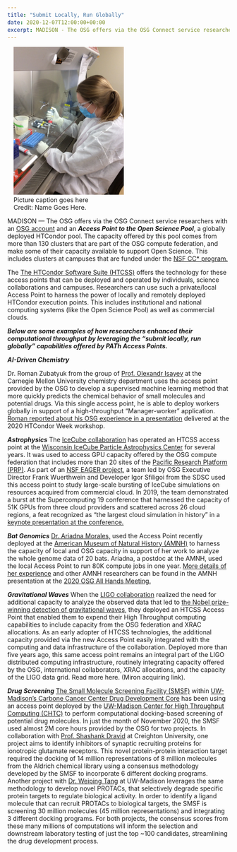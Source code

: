 ```yaml
---
title: "Submit Locally, Run Globally" 
date: 2020-12-07T12:00:00+00:00
excerpt: MADISON - The OSG offers via the OSG Connect service researchers with an OSG account and an Access Point to the Open Science Pool, a globally deployed HTCondor pool.
--- 
```


<figure class="figure float-right" style="margin-left: 1em">
  <img src="/images/news/KatBL3.JPG" class="figure-img img-fluid rounded" alt="add alt text" width="250px">
  <figcaption class="figure-caption">Picture caption goes here<br/>Credit: Name Goes Here.</figcaption>
</figure>

MADISON — The OSG offers via the OSG Connect service researchers with an <a href="https://www.osgconnect.net/" target="_blank">OSG account</a> and an ***Access Point to the Open Science Pool***, a globally deployed HTCondor pool. The capacity offered by this pool comes from more than 130 clusters that are part of the OSG compute federation, and make some of their capacity available to support Open Science. This includes clusters at campuses that are funded under the <a href="https://www.nsf.gov/funding/pgm_summ.jsp?pims_id=504748" target="_blank">NSF CC* program.</a>

The <a href="https://research.cs.wisc.edu/htcondor/" target="_blank">The HTCondor Software Suite (HTCSS)</a> offers the technology for these access points that can be deployed and operated by individuals, science collaborations and campuses. Researchers can use such a private/local Access Point to harness the power of locally and remotely deployed HTCondor execution points. This includes institutional and national computing systems (like the Open Science Pool) as well as commercial clouds.

***Below are some examples of how researchers enhanced their computational throughput by leveraging the “submit locally, run globally” capabilities offered by PATh Access Points.***

***AI-Driven Chemistry***

Dr. Roman Zubatyuk from the group of <a href="https://www.cmu.edu/chemistry/people/faculty/isayev.html" target="_blank">Prof. Olexandr Isayev</a> at the Carnegie Mellon University chemistry department uses the access point provided by the OSG to develop a supervised machine learning method that more quickly predicts the chemical behavior of small molecules and potential drugs. Via this single access point, he is able to deploy workers globally in support of a high-throughput “Manager-worker” application. <a href="https://agenda.hep.wisc.edu/event/1440/session/3/contribution/19/material/slides/0.pdf" target="_blank">Roman reported about his OSG experience in a presentation</a> delivered at the 2020 HTCondor Week workshop.

***Astrophysics***
The <a href="https://icecube.wisc.edu/" target="_blank">IceCube collaboration</a> has operated an HTCSS access point at the <a href="https://wipac.wisc.edu/" target="_blank">Wisconsin IceCube Particle Astrophysics Center</a> for several years. It was used to access GPU capacity offered by the OSG compute federation that includes more than 20 sites of the <a href="https://pacificresearchplatform.org/" target="_blank">Pacific Research Platform (PRP)</a>. As part of an <a href="https://www.nsf.gov/awardsearch/showAward?AWD_ID=1941481&HistoricalAwards=false" target="_blank">NSF EAGER project</a>, a team led by OSG Executive Director Frank Wuerthwein and Developer Igor Sfiligoi from the SDSC used this access point to study large-scale bursting of IceCube simulations on resources acquired from commercial cloud. In 2019, the team demonstrated a burst at the Supercomputing 19 conference that harnessed the capacity of 51K GPUs from three cloud providers and scattered across 26 cloud regions, a feat recognized as “the largest cloud simulation in history” in a <a href="https://icecube.wisc.edu/news/view/700" target="_blank">keynote presentation at the conference.</a>

***Bat Genomics***
<a href="https://www.amnh.org/research/staff-directory/ariadna-morales" target="_blank">Dr. Ariadna Morales,</a> used the Access Point recently deployed at the <a href="https://www.amnh.org/research" target="_blank">American Museum of Natural History (AMNH)</a> to harness the capacity of local and OSG capacity in support of her work to analyze the whole genome data of 20 bats. Ariadna, a postdoc at the AMNH, used the local Access Point to run 80K compute jobs in one year. <a href="https://indico.fnal.gov/event/22127/contributions/195603/attachments/133985/165492/osgahm20-2.2.2_-_Dinos_and_Data_2_-_Evolution_of_HPC_at_AMNH.pptx" target="_blank">More details of her experience</a> and other AMNH researchers can be found in the AMNH presentation at the <a href="https://indico.fnal.gov/event/22127/overview" target="_blank">2020 OSG All Hands Meeting.</a>

***Gravitational Waves***
When the <a href="https://www.ligo.org/" target="_blank">LIGO collaboration</a> realized the need for additional capacity to analyze the observed data that led to <a href="https://www.ligo.caltech.edu/news/ligo20171003" target="_blank">the Nobel prize-winning detection of gravitational waves</a>, they deployed an HTCSS Access Point that enabled them to expend their High Throughput computing capabilities to include capacity from the OSG federation and XRAC allocations. As an early adopter of HTCSS technologies, the additional capacity provided via the new Access Point easily integrated with the computing and data infrastructure of the collaboration. Deployed more than five years ago, this same access point remains an integral part of the LIGO distributed computing infrastructure, routinely integrating capacity offered by the OSG, international collaborators, XRAC allocations, and the capacity of the LIGO data grid. Read more here. (Miron acquiring link).

***Drug Screening***
<a href="https://cancer.wisc.edu/research/resources/ddc/smsf/" target="_blank">The Small Molecule Screening Facility (SMSF)</a> within <a href="https://cancer.wisc.edu/research/resources/ddc/" target="_blank">UW-Madison’s Carbone Cancer Center Drug Development Core</a> has been using an access point deployed by the <a href="https://chtc.cs.wisc.edu/" target="_blank">UW-Madison Center for High Throughput Computing (CHTC)</a> to perform computational docking-based screening of potential drug molecules. In just the month of November 2020, the SMSF used almost 2M core hours provided by the OSG for two projects. In collaboration with <a href="https://www.creighton.edu/faculty-directory-profile/100609/shashank-dravid" target="_blank">Prof. Shashank Dravid</a> at Creighton University, one project aims to identify inhibitors of synaptic recruiting proteins for ionotropic glutamate receptors. This novel protein-protein interaction target required the docking of 14 million representations of 8 million molecules from the Aldrich chemical library using a consensus methodology developed by the SMSF to incorporate 6 different docking programs. Another project with <a href="https://apps.pharmacy.wisc.edu/sopdir/weiping_tang/index.php" target="_blank">Dr. Weiping Tang</a> at UW-Madison leverages the same methodology to develop novel PROTACs, that selectively degrade specific protein targets to regulate biological activity. In order to identify a ligand molecule that can recruit PROTACs to biological targets, the SMSF is screening 30 million molecules (45 million representations) and integrating 3 different docking programs. For both projects, the consensus scores from these many millions of computations will inform the selection and downstream laboratory testing of just the top ~100 candidates, streamlining the drug development process.



 
 
